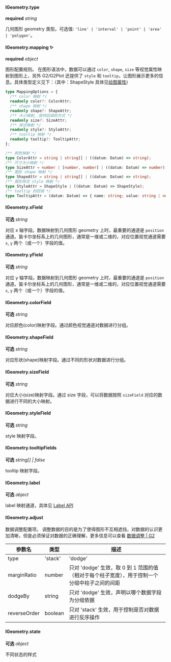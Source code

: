 #### IGeometry.type

<description>**required** *string*</description>

几何图形 geometry 类型。可选值: `'line' | 'interval' | 'point' | 'area' | 'polygon'`。

#### IGeometry.mapping ✨

<description>**required** *object*</description>

图形配置规则。
在图形语法中，数据可以通过 `color`, `shape`, `size` 等视觉属性映射到图形上，另外 G2/G2Plot 还提供了 `style` 和 `tooltip`，让图形展示更多的信息。具体类型定义见下：（其中：ShapeStyle 具体见[绘图属性](/zh/docs/api/graphic-style))

<div class="sign">

```ts
type MappingOptions = {
  /** color 映射 */
  readonly color?: ColorAttr;
  /** shape 映射 */
  readonly shape?: ShapeAttr;
  /** 大小映射, 提供回调的方式 */
  readonly size?: SizeAttr;
  /** 样式映射 */
  readonly style?: StyleAttr;
  /** tooltip 映射 */
  readonly tooltip?: TooltipAttr;
};

/** 颜色映射 */
type ColorAttr = string | string[] | ((datum: Datum) => string);
/** 尺寸大小映射 */
type SizeAttr = number | [number, number] | ((datum: Datum) => number);
/** 图形 shape 映射 */
type ShapeAttr = string | string[] | ((datum: Datum) => string);
/** 图形样式 style 映射 */
type StyleAttr = ShapeStyle | ((datum: Datum) => ShapeStyle);
/** tooltip 的回调 */
type TooltipAttr = (datum: Datum) => { name: string; value: string | number };
```

</div>

#### IGeometry.xField

<description>**可选** *string*</description>

对应 x 轴字段。数据映射到几何图形 geometry 上时，最重要的通道是 `position` 通道。笛卡尔坐标系上的几何图形，通常是一维或二维的，对应位置视觉通道需要 `x`, `y` 两个（或一个）字段的值。

#### IGeometry.yField

<description>**可选** *string*</description>

对应 y 轴字段。数据映射到几何图形 geometry 上时，最重要的通道是 `position` 通道。笛卡尔坐标系上的几何图形，通常是一维或二维的，对应位置视觉通道需要 `x`, `y` 两个（或一个）字段的值。

#### IGeometry.colorField

<description>**可选** *string*</description>

对应颜色(color)映射字段。通过颜色视觉通道对数据进行分组。

#### IGeometry.shapeField

<description>**可选** *string*</description>

对应形状(shape)映射字段。通过不同的形状对数据进行分组。

#### IGeometry.sizeField

<description>**可选** *string*</description>

对应大小(size)映射字段。通过 size 字段，可以将数据按照 `sizeField` 对应的数据进行不同的大小映射。

#### IGeometry.styleField

<description>**可选** *string*</description>

style 映射字段。

#### IGeometry.tooltipFields

<description>**可选** *string\[] | false*</description>

tooltip 映射字段。

#### IGeometry.label

<description>**可选** *object*</description>

label 映射通道，具体见 [Label API](/zh/docs/api/plots/components/label)

#### IGeometry.adjust

数据调整配置项。
调整数据的目的是为了使得图形不互相遮挡，对数据的认识更加清晰，但是必须保证对数据的正确理解，更多信息可以查看 [数据调整 | G2](https://g2.antv.vision/zh/docs/manual/concepts/adjust)

| 参数名       | 类型       | 描述            |
| ------------ | ----------- | -------- |
| type         | 'stack' | 'dodge' | 'jitter' | 'symmetric' | 数据调整类型    |
| marginRatio  | number                                        | 只对 'dodge' 生效，取 0 到 1 范围的值（相对于每个柱子宽度），用于控制一个分组中柱子之间的间距 |
| dodgeBy      | string                                        | 只对 'dodge' 生效，声明以哪个数据字段为分组依据                                               |
| reverseOrder | boolean                                       | 只对 'stack' 生效，用于控制是否对数据进行反序操作                                             |

#### IGeometry.state

<description>**可选** *object*</description>

不同状态的样式
